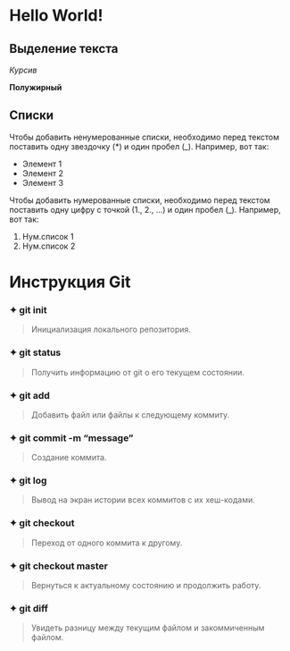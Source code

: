 # Hello World!

## Выделение текста

*Курсив*

**Полужирный**

## Списки

Чтобы добавить ненумерованные списки, необходимо перед текстом поставить одну звездочку (*) и один пробел (_). Например, вот так:

* Элемент 1
* Элемент 2
* Элемент 3

Чтобы добавить нумерованные списки, необходимо перед текстом поставить одну цифру с точкой (1., 2., ...) и один пробел (_). Например, вот так:

1. Нум.список 1
2. Нум.список 2

# Инструкция Git

### ✦ git init 
> Инициализация локального репозитория.

### ✦ git status 
> Получить информацию от git о его текущем состоянии.

### ✦ git add 
> Добавить файл или файлы к следующему коммиту.

### ✦ git commit -m “message” 
> Создание коммита.

### ✦ git log 
> Вывод на экран истории всех коммитов с их хеш-кодами.

### ✦ git checkout 
> Переход от одного коммита к другому.

### ✦ git checkout master 
> Вернуться к актуальному состоянию и продолжить работу.

### ✦ git diff 
> Увидеть разницу между текущим файлом и закоммиченным файлом.